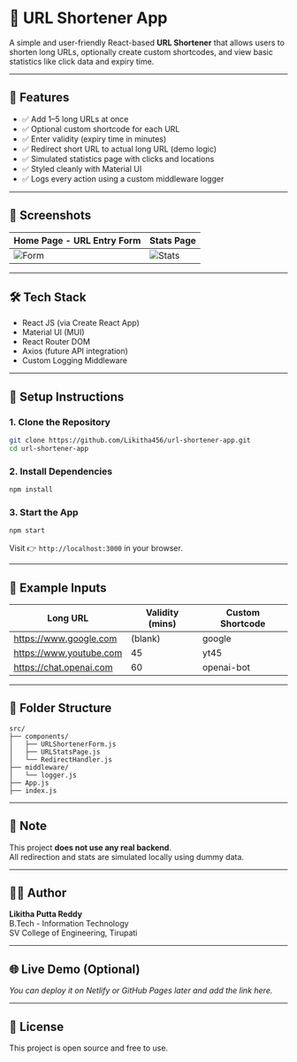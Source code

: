 # 🔗 URL Shortener App

A simple and user-friendly React-based **URL Shortener** that allows users to shorten long URLs, optionally create custom shortcodes, and view basic statistics like click data and expiry time.

---

## 🚀 Features

- ✅ Add 1–5 long URLs at once
- ✅ Optional custom shortcode for each URL
- ✅ Enter validity (expiry time in minutes)
- ✅ Redirect short URL to actual long URL (demo logic)
- ✅ Simulated statistics page with clicks and locations
- ✅ Styled cleanly with Material UI
- ✅ Logs every action using a custom middleware logger

---

## 📸 Screenshots

| Home Page - URL Entry Form | Stats Page |
|----------------------------|------------|
| ![Form](./screenshots/form.png) | ![Stats](./screenshots/stats.png) |

---

## 🛠️ Tech Stack

- React JS (via Create React App)
- Material UI (MUI)
- React Router DOM
- Axios (future API integration)
- Custom Logging Middleware

---

## 🔧 Setup Instructions

### 1. Clone the Repository

```bash
git clone https://github.com/Likitha456/url-shortener-app.git
cd url-shortener-app
```

### 2. Install Dependencies

```bash
npm install
```

### 3. Start the App

```bash
npm start
```

Visit 👉 `http://localhost:3000` in your browser.

---

## 🧪 Example Inputs

| Long URL | Validity (mins) | Custom Shortcode |
|----------|------------------|------------------|
| https://www.google.com | (blank) | google |
| https://www.youtube.com | 45 | yt45 |
| https://chat.openai.com | 60 | openai-bot |

---

## 📂 Folder Structure

```
src/
├── components/
│   ├── URLShortenerForm.js
│   ├── URLStatsPage.js
│   └── RedirectHandler.js
├── middleware/
│   └── logger.js
├── App.js
├── index.js
```

---

## 🤖 Note

This project **does not use any real backend**.  
All redirection and stats are simulated locally using dummy data.

---

## 👩‍💻 Author

**Likitha Putta Reddy**  
B.Tech - Information Technology  
SV College of Engineering, Tirupati

---

## 🌐 Live Demo (Optional)

_You can deploy it on Netlify or GitHub Pages later and add the link here._

---

## 📄 License

This project is open source and free to use.
